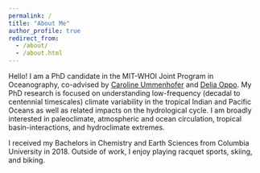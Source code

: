 ```yaml
---
permalink: /
title: "About Me"
author_profile: true
redirect_from: 
  - /about/
  - /about.html
---
```


Hello! I am a PhD candidate in the MIT-WHOI Joint Program in Oceanography, co-advised by [Caroline Ummenhofer](https://ummenhofer.whoi.edu/) and [Delia Oppo](https://www2.whoi.edu/staff/doppo/). My PhD research is focused on understanding low-frequency (decadal to centennial timescales) climate variability in the tropical Indian and Pacific Oceans as well as related impacts on the hydrological cycle. I am broadly interested in paleoclimate, atmospheric and ocean circulation, tropical basin-interactions, and hydroclimate extremes.

I received my Bachelors in Chemistry and Earth Sciences from Columbia University in 2018. Outside of work, I enjoy playing racquet sports, skiing, and biking. 
